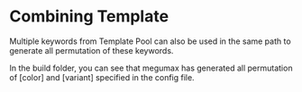 # Combining Template

Multiple keywords from Template Pool can also be used in the same path to generate all permutation of these keywords.

In the build folder, you can see that megumax has generated all permutation of [color] and [variant] specified in the config file.
